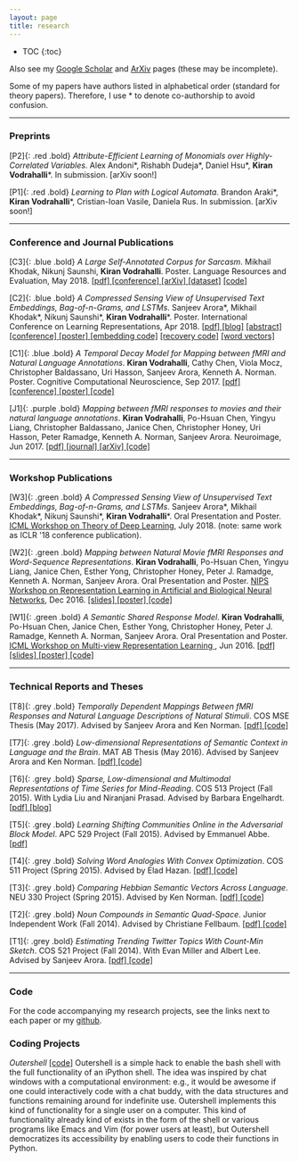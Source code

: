 ```yaml
---
layout: page
title: research
---
```



<!-- example of the message class
<p class="message">
  My name is Kiran Vodrahalli. 
</p>
-->

* TOC
{:toc}

Also see my [Google Scholar](https://scholar.google.com/citations?user=fHYRTzMAAAAJ&hl=en) and [ArXiv](https://arxiv.org/search/?searchtype=author&query=Vodrahalli%2C+K) pages (these may be incomplete).  

Some of my papers have authors listed in alphabetical order (standard for theory papers). Therefore, I use \* to denote co-authorship to avoid confusion. 

___

### Preprints

<span>[P2]</span>{: .red .bold} *Attribute-Efficient Learning of Monomials over Highly-Correlated Variables*. Alex Andoni\*, Rishabh Dudeja\*, Daniel Hsu\*, **Kiran Vodrahalli**\*. In submission. [arXiv soon!]

<span>[P1]</span>{: .red .bold} *Learning to Plan with Logical Automata*. Brandon Araki\*, **Kiran Vodrahalli**\*, Cristian-Ioan Vasile, Daniela Rus. In submission. [arXiv soon!]

---

### Conference and Journal Publications 

<span>[C3]</span>{: .blue .bold} *A Large Self-Annotated Corpus for Sarcasm*. Mikhail Khodak, Nikunj Saunshi, **Kiran Vodrahalli**. Poster. Language Resources and Evaluation, May 2018. <a href= "{{ site.baseurl }}/research/publications/lrec18.pdf" title= "lrec18"> [pdf] </a> <a href="http://www.lrec-conf.org/proceedings/lrec2018/pdf/160.pdf" title="lrec18"> [conference] </a> <a href="https://arxiv.org/abs/1704.05579" title="lrec18_arxiv"> [arXiv] </a> [[dataset]](http://nlp.cs.princeton.edu/SARC/) [[code]](https://github.com/NLPrinceton/SARC)

<span>[C2]</span>{: .blue .bold} *A Compressed Sensing View of Unsupervised Text Embeddings, Bag-of-n-Grams, and LSTMs*. Sanjeev Arora\*, Mikhail Khodak\*, Nikunj Saunshi\*, **Kiran Vodrahalli**\*. Poster. International Conference on Learning Representations, Apr 2018. <a href= "{{ site.baseurl }}/research/publications/iclr18.pdf" title= "iclr18"> [pdf] </a> [[blog]](http://www.offconvex.org/2018/06/25/textembeddings/) <a href= "{{ site.baseurl }}/research/publications/iclr18_abstract.pdf" title= "iclr18_abstract"> [abstract] </a> <a href="https://openreview.net/forum?id=B1e5ef-C-" title="iclr18"> [conference] </a> <a href="{{site.baseurl }}/posters/iclr18_poster.pdf" title="iclr18"> [poster] </a> [[embedding code]](https://https//github.com/NLPrinceton/text_embedding) [[recovery code]](https://https//github.com/NLPrinceton/sparse_recovery) [[word vectors]](http://nlp.cs.princeton.edu/DisC/)

<span>[C1]</span>{: .blue .bold} *A Temporal Decay Model for Mapping between fMRI and Natural Language Annotations*. **Kiran Vodrahalli**, Cathy Chen, Viola Mocz, Christopher Baldassano, Uri Hasson, Sanjeev Arora, Kenneth A. Norman. Poster. Cognitive Computational Neuroscience, Sep 2017. <a href= "{{ site.baseurl }}/research/publications/ccn17.pdf" title= "ccn17"> [pdf] </a> <a href="https://www2.securecms.com/CCNeuro/docs-0/591d7d2668ed3f3154cce90a.pdf" title="ccn17"> [conference] </a> <a href="{{site.baseurl }}/posters/ccn17_poster.pdf" title="ccn17"> [poster] </a> [[code]](https://github.com/kiranvodrahalli/fMRI_Text_maps_NI)

<span>[J1]</span>{: .purple .bold} *Mapping between fMRI responses to movies and their natural language annotations*. **Kiran Vodrahalli**, Po-Hsuan Chen, Yingyu Liang, Christopher Baldassano, Janice Chen, Christopher Honey, Uri Hasson, Peter Ramadge, Kenneth A. Norman, Sanjeev Arora. Neuroimage, Jun 2017. <a href= "{{ site.baseurl }}/research/publications/neuroimage17.pdf" title= "neuroimage17"> [pdf] </a> <a href="http://www.sciencedirect.com/science/article/pii/S1053811917305128" title="neuroimage"> [journal] </a> <a href="https://arxiv.org/abs/1610.03914" title="neuroimage_arxiv"> [arXiv] </a> [[code]](https://github.com/kiranvodrahalli/fMRI_Text_maps_NI)

---

### Workshop Publications

<span>[W3]</span>{: .green .bold} *A Compressed Sensing View of Unsupervised Text Embeddings, Bag-of-n-Grams, and LSTMs*. Sanjeev Arora\*, Mikhail Khodak\*, Nikunj Saunshi\*, **Kiran Vodrahalli**\*. Oral Presentation and Poster. [ICML Workshop on Theory of Deep Learning](https://sites.google.com/site/deeplearningtheory/), July 2018. (note: same work as ICLR '18 conference publication). 

<span>[W2]</span>{: .green .bold} *Mapping between Natural Movie fMRI Responses and Word-Sequence Representations*. **Kiran Vodrahalli**, Po-Hsuan Chen, Yingyu Liang, Janice Chen, Esther Yong, Christopher
Honey, Peter J. Ramadge, Kenneth A. Norman, Sanjeev Arora. Oral Presentation and Poster. [NIPS Workshop on Representation Learning in Artificial and Biological Neural Networks](https://arxiv.org/abs/1701.01437), Dec 2016. <a href="{{site.baseurl }}/talks/NIPS2016_kiranvodrahalli_presentation.pdf" title="ssrm_nips16"> [slides] </a> <a href="{{site.baseurl }}/posters/nips16_MLINI_poster.pdf" title="ssrm_nips16"> [poster] </a> [[code]](https://github.com/kiranvodrahalli/fMRI_Text_maps_NI)

<span>[W1]</span>{: .green .bold} *A Semantic Shared Response Model*. **Kiran Vodrahalli**, Po-Hsuan Chen, Janice Chen, Esther Yong, Christopher Honey, Peter J. Ramadge, Kenneth A. Norman, Sanjeev Arora. Oral Presentation and Poster. <a href = "http://ttic.uchicago.edu/~wwang5/ICML2016_MVRL/" title = "MVRL"> ICML Workshop on Multi-view Representation Learning </a>, Jun 2016. <a href= "{{ site.baseurl }}/research/workshops/icml16_mvrl.pdf" title= "cos521"> [pdf] </a><a href="{{site.baseurl }}/talks/A_Semantic_Shared_Response_Model.pdf" title="srm_icml16"> [slides] </a> <a href="{{site.baseurl }}/posters/icml16_MVRL_poster.pdf" title="ssrm_icml16"> [poster] </a> [[code]](https://github.com/kiranvodrahalli/fMRI_Text_maps_NI)

---

### Technical Reports and Theses  

<span>[T8]</span>{: .grey .bold} *Temporally Dependent Mappings Between fMRI Responses and Natural Language Descriptions of Natural Stimuli*. COS MSE Thesis (May 2017). Advised by Sanjeev Arora and Ken Norman. <a href= "{{ site.baseurl }}/research/theses/MSE_COS_thesis.pdf" title= "mse_thesis"> [pdf] </a> [[code]](https://github.com/kiranvodrahalli/fMRI_Text_maps_NI)

<span>[T7]</span>{: .grey .bold} *Low-dimensional Representations of Semantic Context in Language and the Brain*. MAT AB Thesis (May 2016). Advised by Sanjeev Arora and Ken Norman. <a href= "{{ site.baseurl }}/research/theses/ugrad_MAT_thesis.pdf" title= "ab_thesis"> [pdf] </a> [[code]](https://github.com/kiranvodrahalli/fMRI_Text_maps_NI)

<span>[T6]</span>{: .grey .bold} *Sparse, Low-dimensional and Multimodal Representations of Time Series for Mind-Reading*. COS 513 Project (Fall 2015). With Lydia Liu and Niranjani Prasad. Advised by Barbara Engelhardt. <a href= "{{ site.baseurl }}/research/reports/cos513paper.pdf" title= "cos513"> [pdf] </a> <a href= "{{ site.baseurl }}/research/reports/cos513/" title= "cos513blog"> [blog] </a> 

<!-- This work is joint with Lydia Liu (Princeton ORFE '17) and Niranjani Prasad (Grad Student, Princeton CS Department). We investigated the application of sparse canonical correlation analysis (sCCA) as a tool for creating low-dimensional combined representations of EEG/MEG and fMRI brain data. We used two experiments to demonstrate that our low-dimensional representation retained useful information by testing on two datasets: One was a paired EEG-fMRI time series oddball response dataset and the other was a paired MEG-fMRI time series dataset of subjects looking at various types of objects (<a href = "http://people.csail.mit.edu/rmcichy/publication_pdfs/Cichy_et_al_NN_2014.pdf" title="cichy2014"> Resolving human object recognition in space and time (Cichy et. al, 2014) </a>). In both instances we outperformed other traditional methods of low-dimensional representation, including PCA and ICA. We submitted our work as a project for <a href= "http://www.cs.princeton.edu/~bee/courses/cos513.html" title= "cos513web"> COS 513: Foundations of Probabilistic Modeling</a>, taught by Prof. Barbara Engelhardt. -->

<span>[T5]</span>{: .grey .bold} *Learning Shifting Communities Online in the Adversarial Block Model*. APC 529 Project (Fall 2015). Advised by Emmanuel Abbe. <a href= "{{ site.baseurl }}/research/reports/apc529paper.pdf" title= "apc529"> [pdf] </a>

<!--
perhaps put this in a different section, e.g. surveys section? (papers which are more surveys than original work, like ramon class, etc.)

For the final project in APC 529: Coding Theory and Random Graphs, taught by Professor Emmanuel Abbé, I analyzed the Stochastic Block Model (SBM) from the perpsective of online optimization, making use of recent results in the online learning of eigenvectors and the exact recovery setting of the SBM to build a framework for learning communities as they change over time with guaranteed regret bounds. --> 

<span>[T4]</span>{: .grey .bold} *Solving Word Analogies With Convex Optimization*. COS 511 Project (Spring 2015). Advised by Elad Hazan. <a href= "{{ site.baseurl }}/research/reports/cos511paper.pdf" title= "cos511"> [pdf] </a> [[code]](https://github.com/kiranvodrahalli/convex_word_vecs)

<!-- My final project for <a href= "http://www.cs.princeton.edu/courses/archive/spring15/cos511/" title= "cos511"> COS 511: Theoretical Machine Learning</a> investigated convex loss functions for learning word vectors to solve word analogy problems. Word analogies are of the form king:man :: queen:woman. Given three of the four words, the task is to correctly identify the fourth. Traditionally, this problem is approached in the unsupervised setting and texts are used to learn which words are most relevant. Word vectors, word representations in high-dimensional real space, are often used (particularly in the past few years) as a solution to the analogy problem via dot-product queries, an approach which has recently been validated by <a href= "http://arxiv.org/abs/1502.03520" title= "random_walks_semantic_space"> [Arora et al (2015)]</a>. I formulated a convex loss with which to train word vectors that in principle keeps the spirit of the dot product query intuition, implemented AdaGrad <a href= "http://www.jmlr.org/papers/volume12/duchi11a/duchi11a.pdf" title= "AdaGrad"> [Duchi et al (2011)]</a>, and trained on word pairs. -->

<span>[T3]</span>{: .grey .bold} *Comparing Hebbian Semantic Vectors Across Language*. NEU 330 Project (Spring 2015). Advised by Ken Norman. <a href= "{{ site.baseurl }}/research/reports/neu330paper.pdf" title= "neu330"> [pdf] </a> [[code]](https://github.com/kiranvodrahalli/hebb_vectors)

<!-- My final project for NEU 330, Connectionist Models, focused on building Hebbian neural network word vector models for parallel corpora, with the purpose of evaluating the word vectors based on how similarly the word vectors for translation pairs behaved in their respective corpora. The principle I held throughout the project was simply that changing language should essentially not effect the representation of a word/concept in a high-dimensional vector space. I both proposed methods of evaluation and made use of previously used metrics to evaluate the 9 models considered. The texts used to form the word vectors were Harry Potter and The Philosopher's Stone and its French counterpart. -->

<span>[T2]</span>{: .grey .bold} *Noun Compounds in Semantic Quad-Space*. Junior Independent Work (Fall 2014). Advised by Christiane Fellbaum. <a href="{{ site.baseurl}}/research/reports/iw2014paper.pdf" title= "iw2014"> [pdf] </a> [[code]](https://github.com/kiranvodrahalli/quad_space)

<!-- My junior independent work with Dr. Christiane Fellbaum aimed to build a model for analyzing the similarity between noun compounds, which consist of a modifier noun and a head noun, like "life force." Accurate parsing can greatly improve question answering systems for various knowledge bases. For example, medical QA systems must correctly parse noun compounds like "human colon cancer line" to answer questions accurately. I looked at several approaches to analyzing the similarity of noun compounds and built a vector space model of noun compounds, inspired by the papers of Turney <a href= "http://arxiv.org/abs/1309.4035" title="Domain_and_function"> [Turney 2013]</a> and Fyshe <a href= "http://www.aclweb.org/anthology/W13-3510" title="fyshe_paper"> [Fyshe et al 2013] </a>. I extended Turney's dual-space model to a quad space model and ran it on two large corpora, <a href= "http://corpus.byu.edu/coca/" title="coca"> COCA </a>  and <a href= "http://corpus.byu.edu/glowbe/" title="glowbe"> GloWbE </a>. I then evaluated the results by comparing to a ground truth provided by Mechanical Turk workers. --> 

<span>[T1]</span>{: .grey .bold} *Estimating Trending Twitter Topics With Count-Min Sketch*. COS 521 Project (Fall 2014). With Evan Miller and Albert Lee. Advised by Sanjeev Arora. <a href= "{{ site.baseurl }}/research/reports/cos521paper.pdf" title= "cos521"> [pdf] </a> [[code]](https://github.com/kiranvodrahalli/cos521)

<!-- My final project for <a href= "http://www.cs.princeton.edu/courses/archive/fall14/cos521/" title= "cos521"> COS 521: Advanced Algorithms</a> was joint with Evan Miller (Princeton COS '16) and Albert Lee (Princeton COS '16). We attempted to solve the following problem: Given a time series of Twitter data, can we infer current trending topics on Twitter while appropriately discounting past tweets using a sketch-based approach? We tweaked the Hokusai data structure <a href= "http://www.auai.org/uai2012/papers/231.pdf" title= "Hokusai"> [Matusevych et al 2012]</a> and implemented it, then ran experiments on Twitter data. -->

<!-- * Characterizing Intellectual Interests with SVM
In fall 2013, I began working with Professor Sam Wang of Princeton Neuroscience Institute (PNI) on applying machine learning to an intellectual interest survey, which attempts to identify the discipline and intensity of academic interest in survey respondents. The goal of the project was to investigate intellectual interest as a potential phenotypic marker for autism. In order to study whether this hypothesis was plausible, we had survey responses from two groups of people. The Simons Simplex Collection (SSC) dataset is a repository of genetic samples from families where one child is affected with an autism spectrum disorder. We had survey responses from simplex members, the parents of autistic children. The other responses were obtained by polling readers of Professor Wang's political blog. My role in this project was to create a classifier which given a survey response could output a score indicating certainty that the survey respondent had a particular intellectual interest; for instance, the humanities. This project was my first exposure to the difficulty of munging through data and the application of machine learning to problems in cognitive science. The classifier I eventually trained had \\(94\\)% accuracy for determining intellectual interest, making the survey-classifier pair potentially useful as a tool. -->

---

### Code

For the code accompanying my research projects, see the links next to each paper or my [github](https://github.com/kiranvodrahalli). 

### Coding Projects
<!-- describe coding side projects here later? -->  
*Outershell* [[code]](https://github.com/kiranvodrahalli/outershell)
Outershell is a simple hack to enable the bash shell with the full functionality of an iPython shell. The idea was inspired by chat windows with a computational environment: e.g., it would be awesome if one could interactively code with a chat buddy, with the data structures and functions remaining around for indefinite use. Outershell implements this kind of functionality for a single user on a computer. This kind of functionality already kind of exists in the form of the shell or various programs like Emacs and Vim (for power users at least), but Outershell democratizes its accessibility by enabling users to code their functions in Python. 

